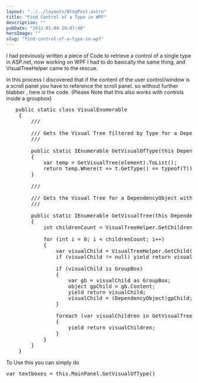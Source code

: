 ```yaml
---
layout: "../../layouts/BlogPost.astro"
title: "Find Control of a Type in WPF"
description: ""
pubDate: "2012-01-04 19:07:40"
heroImage: ""
slug: "find-control-of-a-type-in-wpf"
---
```


I had previously written a piece of Code to retrieve a control of a single type in ASP.net, now working on WPF I had to do basically the same thing, and VisualTreeHelper came to the rescue.

In this process I discovered that if the content of the user control/window is a scroll panel you have to reference the scroll panel. so without further blabber , here is the code. (Please Note that this also works with controls inside a groupbox)

<pre lang="csharp">
   public static class VisualEnumerable
    {
        /// <summary>
        /// Gets the Visual Tree filtered by Type for a DependencyObject with that DependencyObject as the root.
        /// </summary>
        public static IEnumerable<t> GetVisualOfType</t><t>(this DependencyObject element)
        {
            var temp = GetVisualTree(element).ToList();
            return temp.Where(t => t.GetType() == typeof(T)).Cast</t><t>();
        }

        /// <summary>
        /// Gets the Visual Tree for a DependencyObject with that DependencyObject as the root.
        /// </summary>
        public static IEnumerable<dependencyobject> GetVisualTree(this DependencyObject element)
        {
            int childrenCount = VisualTreeHelper.GetChildrenCount(element);

            for (int i = 0; i < childrenCount; i++)
            {
                var visualChild = VisualTreeHelper.GetChild(element, i);
                if (visualChild != null) yield return visualChild;

                if (visualChild is GroupBox)
                {
                    var gb = visualChild as GroupBox;
                    object gpChild = gb.Content;
                    yield return visualChild;
                    visualChild = (DependencyObject)gpChild;
                }

                foreach (var visualChildren in GetVisualTree(visualChild))
                {
                    yield return visualChildren;
                }
            }
        }
    }
</pre>
To Use this you can simply do
<pre lang="csharp">
var textboxes = this.MainPanel.GetVisualOfType<textbox>()
</pre>
